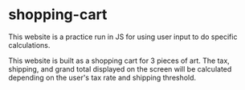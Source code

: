# shopping-cart

This website is a practice run in JS for using user input to do specific calculations.

This website is built as a shopping cart for 3 pieces of art. 
The tax, shipping, and grand total displayed on the screen will be calculated depending on the user's tax rate and shipping threshold.
